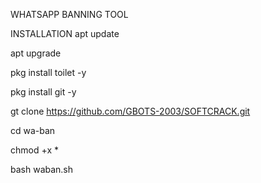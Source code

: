 
WHATSAPP BANNING TOOL

INSTALLATION
apt update

apt upgrade

pkg install toilet -y

pkg install git -y

gt clone https://github.com/GBOTS-2003/SOFTCRACK.git

cd wa-ban

chmod +x *

bash waban.sh
